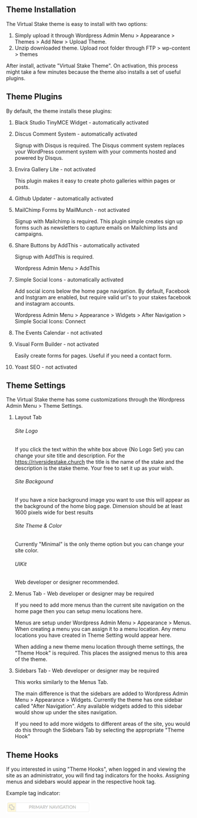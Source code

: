 Theme Installation
---
The Virtual Stake theme is easy to install with two options:

1. Simply upload it through Wordpress Admin Menu \> Appearance \> Themes \> Add New  \> Upload Theme.
2. Unzip downloaded theme. Upload root folder through FTP \> wp-content \> themes

After install, activate "Virtual Stake Theme". On activation, this process might take a few minutes because the theme also installs a set of useful plugins.

Theme Plugins
---
By default, the theme installs these plugins:

1. Black Studio TinyMCE Widget - automatically activated
2. Discus Comment System - automatically activated

	Signup with Disqus is required. The Disqus comment system replaces your WordPress comment system with your comments hosted and powered by Disqus.
	
3. Envira Gallery Lite - not activated

	This plugin makes it easy to create photo galleries within pages or posts.
	
4. Github Updater - automatically activated
5. MailChimp Forms by MailMunch - not activated

	Signup with Mailchimp is required. This plugin simple creates sign up forms such as newsletters to capture emails on Mailchimp lists and campaigns.
	
6. Share Buttons by AddThis - automatically activated

	Signup with AddThis is required.
	
	Wordpress Admin Menu \> AddThis

7. Simple Social Icons - automatically activated

	Add social icons below the home page navigation. By default, Facebook and Instgram are enabled, but require valid url's to your stakes facebook and instagram accounts.
	
	Wordpress Admin Menu \> Appearance \> Widgets \> After Navigation \> Simple Social Icons: Connect

8. The Events Calendar - not activated
9. Visual Form Builder - not activated

	Easily create forms for pages. Useful if you need a contact form.

10. Yoast SEO - not activated

Theme Settings
---
The Virtual Stake theme has some customizations through the Wordpress Admin Menu \> Theme Settings.

1. Layout Tab

	###### Site Logo
	
	If you click the text within the white box above {No Logo Set} you can change your site title and description. For the https://riversidestake.church the title is the name of the stake and the description is the stake theme. Your free to set it up as your wish. 
	
	###### Site Backgound
	
	If you have a nice background image you want to use this will appear as the background of the home blog page. Dimension should be at least 1600 pixels wide for best results
	
	###### Site Theme & Color
	
	Currently "Minimal" is the only theme option but you can change your site color.
	
	###### UIKit
	
	Web developer or designer recommended.
	
2. Menus Tab - Web developer or designer may be required

	If you need to add more menus than the current site navigation on the home page then you can setup menu locations here.
	
	Menus are setup under Wordpress Admin Menu \> Appearance \> Menus. When creating a menu you can assign it to a menu location. Any menu locations you have created in Theme Setting would appear here.
	
	When adding a new theme menu location through theme settings, the "Theme Hook" is required. This places the assigned menus to this area of the theme.
	
3. Sidebars Tab - Web developer or designer may be required

	This works similarly to the Menus Tab.
	
	The main difference is that the sidebars are added to Wordpress Admin Menu \> Appearance \> Widgets. Currently the theme has one sidebar called "After Navigation". Any available widgets added to this sidebar would show up under the sites navigation.
	
	If you need to add more widgets to different areas of the site, you would do this through the Sidebars Tab by selecting the appropriate "Theme Hook"
	
Theme Hooks
---
If you interested in using "Theme Hooks", when logged in and viewing the site as an administrator, you will find tag indicators for the hooks. Assigning menus and sidebars would appear in the respective hook tag.

Example tag indicator:

![Hook Tag](/assets/hook-indicator.png "Hook Tag")